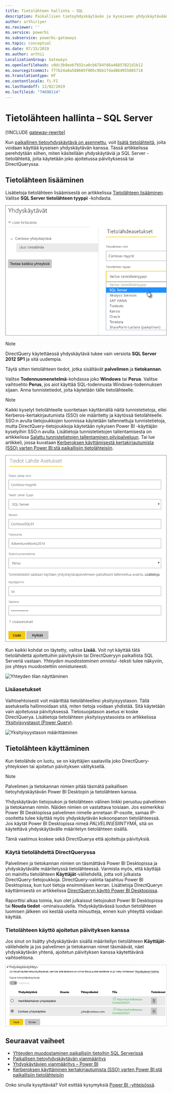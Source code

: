 ```yaml
---
title: Tietolähteen hallinta – SQL
description: Paikallisen tietoyhdyskäytävän ja kyseiseen yhdyskäytävään kuuluvien tietolähteiden hallinta.
author: arthiriyer
ms.reviewer: ''
ms.service: powerbi
ms.subservice: powerbi-gateways
ms.topic: conceptual
ms.date: 07/15/2019
ms.author: arthii
LocalizationGroup: Gateways
ms.openlocfilehash: c0dc3b9eeb7932ca0cb6784fd6a46857821d1b12
ms.sourcegitcommit: f77b24a8a588605f005c9bb1fdad864955885718
ms.translationtype: HT
ms.contentlocale: fi-FI
ms.lasthandoff: 12/02/2019
ms.locfileid: "74698114"
---
```

# <a name="manage-your-data-source---sql-server"></a>Tietolähteen hallinta – SQL Server

[!INCLUDE [gateway-rewrite](includes/gateway-rewrite.md)]

Kun [paikallinen tietoyhdyskäytävä on asennettu](/data-integration/gateway/service-gateway-install), voit [lisätä tietolähteitä](service-gateway-data-sources.md#add-a-data-source), joita voidaan käyttää kyseisen yhdyskäytävän kanssa. Tässä artikkelissa perehdytään siihen, miten käsitellään yhdyskäytäviä ja SQL Server -tietolähteitä, joita käytetään joko ajoitetussa päivityksessä tai DirectQueryssa.

## <a name="add-a-data-source"></a>Tietolähteen lisääminen

Lisätietoja tietolähteen lisäämisestä on artikkelissa [Tietolähteen lisääminen](service-gateway-data-sources.md#add-a-data-source). Valitse **SQL Server** **tietolähteen tyyppi** -kohdasta.

![Valitse SQL Serverin tietolähde](media/service-gateway-enterprise-manage-sql/datasourcesettings2.png)

> [!NOTE]
> DirectQuery käytettäessä yhdyskäytävä tukee vain versiota **SQL Server 2012 SP1** ja sitä uudempia.

Täytä sitten tietolähteen tiedot, jotka sisältävät **palvelimen** ja **tietokannan**. 

Valitse **Todennusmenetelmä**-kohdassa joko **Windows** tai **Perus**. Valitse vaihtoehto **Perus**, jos aiot käyttää SQL-todennusta Windows-todennuksen sijaan. Anna tunnistetiedot, joita käytetään tälle tietolähteelle.

> [!NOTE]
> Kaikki kyselyt tietolähteelle suoritetaan käyttämällä näitä tunnistetietoja, ellei Kerberos-kertakirjautumista (SSO) ole määritetty ja käytössä tietolähteelle. SSO:n avulla tietojoukkojen tuonnissa käytetään tallennettuja tunnistetietoja, mutta DirectQuery-tietojoukkoja käytetään nykyisen Power BI -käyttäjän kyselyihin SSO:n avulla. Lisätietoja tunnistetietojen tallentamisesta on artikkelissa [Salattu tunnistetietojen tallentaminen pilvipalveluun](service-gateway-data-sources.md#store-encrypted-credentials-in-the-cloud). Tai lue artikkeli, jossa kuvataan [Kerberoksen käyttämisestä kertakirjautumista (SSO) varten Power BI:stä paikallisiin tietolähteisiin](service-gateway-sso-kerberos.md).

![Tietolähdeasetusten täyttäminen](media/service-gateway-enterprise-manage-sql/datasourcesettings3.png)

Kun kaikki kohdat on täytetty, valitse **Lisää.** Voit nyt käyttää tätä tietolähdettä ajoitettuihin päivityksiin tai DirectQueryyn paikallista SQL Serveriä vastaan. *Yhteyden muodostaminen onnistui* -teksti tulee näkyviin, jos yhteys muodostettiin onnistuneesti.

![Yhteyden tilan näyttäminen](media/service-gateway-enterprise-manage-sql/datasourcesettings4.png)

### <a name="advanced-settings"></a>Lisäasetukset

Vaihtoehtoisesti voit määrittää tietolähteellesi yksityisyystason. Tällä asetuksella hallinnoidaan sitä, miten tietoja voidaan yhdistää. Sitä käytetään vain ajoitetussa päivityksessä. Tietosuojatason asetus ei koske DirectQuerya. Lisätietoja tietolähteen yksityisyystasoista on artikkelissa [Yksityisyystasot (Power Query)](https://support.office.com/article/Privacy-levels-Power-Query-CC3EDE4D-359E-4B28-BC72-9BEE7900B540).

![Yksityisyystason määrittäminen](media/service-gateway-enterprise-manage-sql/datasourcesettings9.png)

## <a name="use-the-data-source"></a>Tietolähteen käyttäminen

Kun tietolähde on luotu, se on käyttäjien saatavilla joko DirectQuery-yhteyksien tai ajoitetun päivityksen välityksellä.

> [!NOTE]
> Palvelimen ja tietokannan nimien pitää täsmätä paikallisen tietoyhdyskäytävän Power BI Desktopin ja tietolähteen kanssa.

Yhdyskäytävän tietojoukon ja tietolähteen välinen linkki perustuu palvelimen ja tietokannan nimiin. Näiden nimien on vastattava toisiaan. Jos esimerkiksi Power BI Desktopissa palvelimen nimelle annetaan IP-osoite, samaa IP-osoitetta tulee käyttää myös yhdyskäytävän kokoonpanon tietolähteessä. Jos käytät Power BI Desktopissa nimeä *PALVELIN\ESIINTYMÄ*, sitä on käytettävä yhdyskäytävälle määritetyn tietolähteen sisällä.

Tämä vaatimus koskee sekä DirectQuerya että ajoitettuja päivityksiä.

### <a name="use-the-data-source-with-directquery-connections"></a>Käytä tietolähdettä DirectQueryssa

Palvelimen ja tietokannan nimien on täsmättävä Power BI Desktopissa ja yhdyskäytävälle määritetyssä tietolähteessä. Varmista myös, että käyttäjä on mainittu tietolähteen **Käyttäjät**-välilehdellä, jotta voit julkaista DirectQuery-tietojoukkoja. DirectQuery-valinta tapahtuu Power BI Desktopissa, kun tuot tietoja ensimmäisen kerran. Lisätietoja DirectQueryn käyttämisestä on artikkelissa [DirectQueryn käyttö Power BI Desktopissa](desktop-use-directquery.md).

Raporttisi alkaa toimia, kun olet julkaissut tietojoukot Power BI Desktopissa tai **Nouda tiedot** -ominaisuudella. Yhdyskäytävässä luodun tietolähteen luomisen jälkeen voi kestää useita minuutteja, ennen kuin yhteyttä voidaan käyttää.

### <a name="use-the-data-source-with-scheduled-refresh"></a>Tietolähteen käyttö ajoitetun päivityksen kanssa

Jos sinut on lisätty yhdyskäytävän sisällä määritellyn tietolähteen **Käyttäjät**-välilehdelle ja jos palvelimen ja tietokannan nimet täsmäävät, näet yhdyskäytävän yhtenä, ajoitetun päivityksen kanssa käytettävänä vaihtoehtona.

![Käyttäjien näyttäminen](media/service-gateway-enterprise-manage-sql/powerbi-gateway-enterprise-schedule-refresh.png)

## <a name="next-steps"></a>Seuraavat vaiheet

* [Yhteyden muodostaminen paikallisiin tietoihin SQL Serverissä](service-gateway-sql-tutorial.md)
* [Paikallisen tietoyhdyskäytävän vianmääritys](/data-integration/gateway/service-gateway-tshoot)
* [Yhdyskäytävien vianmääritys – Power BI](service-gateway-onprem-tshoot.md)
* [Kerberoksen käyttäminen kertakirjautumista (SSO) varten Power BI:stä paikallisiin tietolähteisiin](service-gateway-sso-kerberos.md)

Onko sinulla kysyttävää? Voit esittää kysymyksiä [Power BI -yhteisössä](https://community.powerbi.com/).

